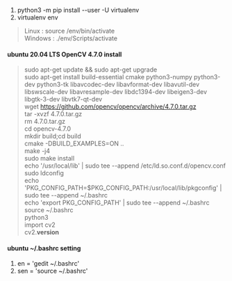 1. python3 -m pip install --user -U virtualenv
2. virtualenv env
> Linux : source /env/bin/activate<br>
> Windows : ./env/Scripts/activate

#### ubuntu 20.04 LTS OpenCV 4.7.0 install

> sudo apt-get update && sudo apt-get upgrade<br>
> sudo apt-get install build-essential cmake python3-numpy python3-dev python3-tk libavcodec-dev libavformat-dev libavutil-dev libswscale-dev libavresample-dev libdc1394-dev libeigen3-dev libgtk-3-dev libvtk7-qt-dev<br>
> wget https://github.com/opencv/opencv/archive/4.7.0.tar.gz<br>
> tar -xvzf 4.7.0.tar.gz<br>
> rm 4.7.0.tar.gz<br>
> cd opencv-4.7.0<br>
> mkdir build;cd build<br>
> cmake -DBUILD_EXAMPLES=ON ..<br>
> make -j4<br>
> sudo make install<br>
> echo '/usr/local/lib' | sudo tee --append /etc/ld.so.conf.d/opencv.conf<br>
> sudo ldconfig<br>
> echo 'PKG_CONFIG_PATH=$PKG_CONFIG_PATH:/usr/local/lib/pkgconfig' | sudo tee --append ~/.bashrc<br>
> echo 'export PKG_CONFIG_PATH' | sudo tee --append ~/.bashrc<br>
> source ~/.bashrc<br>
> python3<br>
> import cv2<br>
> cv2.__version__<br>

#### ubuntu ~/.bashrc setting
1. en = 'gedit ~/.bashrc'
2. sen = 'source ~/.bashrc'
